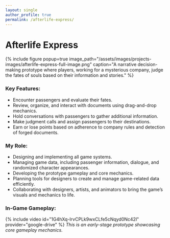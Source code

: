 ```yaml
---
layout: single
author_profile: true
permalink: /afterlife-express/
---
```


# Afterlife Express
{% include figure popup=true image_path="/assets/images/projects-images/afterlife-express-full-image.png" caption="A narrative decision-making prototype where players, working for a mysterious company, judge the fates of souls based on their information and stories." %}

### Key Features:
- Encounter passengers and evaluate their fates.
- Review, organize, and interact with documents using drag-and-drop mechanics.
- Hold conversations with passengers to gather additional information.
- Make judgment calls and assign passengers to their destinations.
- Earn or lose points based on adherence to company rules and detection of forged documents.

### My Role:
- Designing and implementing all game systems.
- Managing game data, including passenger information, dialogue, and randomized character appearances.
- Developing the prototype gameplay and core mechanics.
- Planning tools for designers to create and manage game-related data efficiently.
- Collaborating with designers, artists, and animators to bring the game’s visuals and mechanics to life.

### In-Game Gameplay:
{% include video id="1G4hXq-IrvCPLk9wxCLfe5cNqyd0Nc42l" provider="google-drive" %}
*This is an early-stage prototype showcasing core gameplay mechanics.*